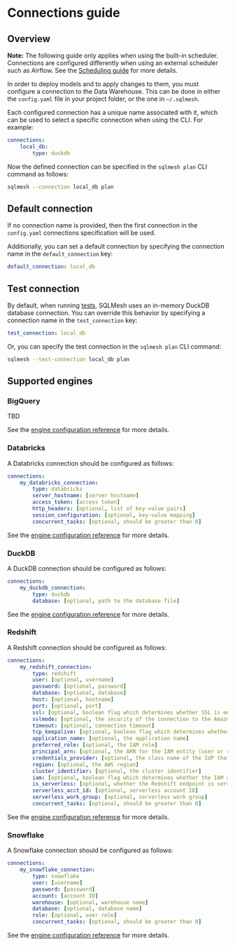 # Connections guide

## Overview

**Note:** The following guide only applies when using the built-in scheduler. Connections are configured differently when using an external scheduler such as Airflow. See the [Scheduling guide](scheduling.md) for more details.

In order to deploy models and to apply changes to them, you must configure a connection to the Data Warehouse. This can be done in either the `config.yaml` file in your project folder, or the one in `~/.sqlmesh`.

Each configured connection has a unique name associated with it, which can be used to select a specific connection when using the CLI. For example:
```yaml linenums="1"
connections:
    local_db:
        type: duckdb
```

Now the defined connection can be specified in the `sqlmesh plan` CLI command as follows:
```bash
sqlmesh --connection local_db plan
```

## Default connection
If no connection name is provided, then the first connection in the `config.yaml` connections specification will be used.

Additionally, you can set a default connection by specifying the connection name in the `default_connection` key:
```yaml linenums="1"
default_connection: local_db
```

## Test connection
By default, when running [tests](../concepts/tests.md), SQLMesh uses an in-memory DuckDB database connection. You can override this behavior by specifying a connection name in the `test_connection` key:
```yaml linenums="1"
test_connection: local_db
```
Or, you can specify the test connection in the `sqlmesh plan` CLI command:
```bash
sqlmesh --test-connection local_db plan
```

## Supported engines

### BigQuery
TBD

See the [engine configuration reference](../integrations/engines.md#bigquery---localbuilt-in-scheduler) for more details.

### Databricks

A Databricks connection should be configured as follows:
```yaml linenums="1"
connections:
    my_databricks_connection:
        type: databricks
        server_hostname: [server hostname]
        access_token: [access token]
        http_headers: [optional, list of key-value pairs]
        session_configuration: [optional, key-value mapping]
        concurrent_tasks: [optional, should be greater than 0]
```

See the [engine configuration reference](../integrations/engines.md#databricks---localbuilt-in-scheduler) for more details.

### DuckDB

A DuckDB connection should be configured as follows:
```yaml linenums="1"
connections:
    my_duckdb_connection:
        type: duckdb
        database: [optional, path to the database file]
```

See the [engine configuration reference](../reference/configuration.md#duckdb) for more details.

### Redshift

A Redshift connection should be configured as follows:
```yaml linenums="1"
connections:
    my_redshift_connection:
        type: redshift
        user: [optional, username]
        password: [optional, password]
        database: [optional, database]
        host: [optional, hostname]
        port: [optional, port]
        ssl: [optional, boolean flag which determines whether SSL is enabled]
        sslmode: [optional, the security of the connection to the Amazon Redshift cluster]
        timeout: [optional, connection timeout]
        tcp_keepalive: [optional, boolean flag which determines whether to use TCP Keepalives]
        application_name: [optional, the application name]
        preferred_role: [optional, the IAM role]
        principal_arn: [optional, the ARN for the IAM entity (user or role)]
        credentials_provider: [optional, the class name of the IdP that will be used for authentication]
        region: [optional, the AWS region]
        cluster_identifier: [optional, the cluster identifier]
        iam: [optional, boolean flag which determines whether the IAM authentication should be used]
        is_serverless: [optional, whether the Redshift endpoint is serverless or provisional]
        serverless_acct_id: [optional, serverless account ID]
        serverless_work_group: [optional, serverless work group]
        concurrent_tasks: [optional, should be greater than 0]
```

See the [engine configuration reference](../integrations/engines.md#redshift---localbuilt-in-scheduler) for more details.

### Snowflake

A Snowflake connection should be configured as follows:
```yaml linenums="1"
connections:
    my_snowflake_connection:
        type: snowflake
        user: [username]
        password: [password]
        account: [account ID]
        warehouse: [optional, warehouse name]
        database: [optional, database name]
        role: [optional, user role]
        concurrent_tasks: [optional, should be greater than 0]
```

See the [engine configuration reference](../integrations/engines.md#snowflake---localbuilt-in-scheduler) for more details.
